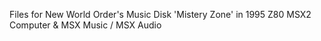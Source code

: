 Files for New World Order's Music Disk 'Mistery Zone' in 1995
Z80 MSX2 Computer & MSX Music / MSX Audio
